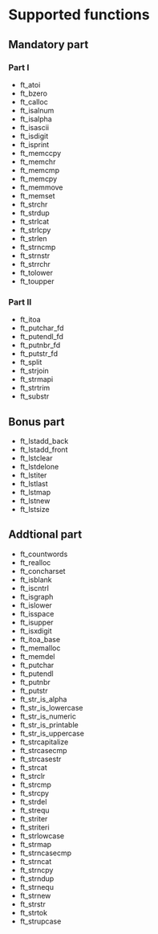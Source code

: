 # Supported functions
## Mandatory part
### Part I

- ft_atoi
- ft_bzero
- ft_calloc
- ft_isalnum
- ft_isalpha
- ft_isascii
- ft_isdigit
- ft_isprint
- ft_memccpy
- ft_memchr
- ft_memcmp
- ft_memcpy
- ft_memmove
- ft_memset
- ft_strchr
- ft_strdup
- ft_strlcat
- ft_strlcpy
- ft_strlen
- ft_strncmp
- ft_strnstr
- ft_strrchr
- ft_tolower
- ft_toupper

### Part II

- ft_itoa
- ft_putchar_fd
- ft_putendl_fd
- ft_putnbr_fd
- ft_putstr_fd
- ft_split
- ft_strjoin
- ft_strmapi
- ft_strtrim
- ft_substr

## Bonus part

- ft_lstadd_back
- ft_lstadd_front
- ft_lstclear
- ft_lstdelone
- ft_lstiter
- ft_lstlast
- ft_lstmap
- ft_lstnew
- ft_lstsize

## Addtional part

- ft_countwords
- ft_realloc
- ft_concharset
- ft_isblank
- ft_iscntrl
- ft_isgraph
- ft_islower
- ft_isspace
- ft_isupper
- ft_isxdigit
- ft_itoa_base	
- ft_memalloc
- ft_memdel
- ft_putchar
- ft_putendl
- ft_putnbr
- ft_putstr
- ft_str_is_alpha
- ft_str_is_lowercase
- ft_str_is_numeric
- ft_str_is_printable
- ft_str_is_uppercase
- ft_strcapitalize
- ft_strcasecmp
- ft_strcasestr
- ft_strcat
- ft_strclr
- ft_strcmp
- ft_strcpy
- ft_strdel
- ft_strequ
- ft_striter
- ft_striteri
- ft_strlowcase
- ft_strmap
- ft_strncasecmp
- ft_strncat
- ft_strncpy
- ft_strndup
- ft_strnequ
- ft_strnew
- ft_strstr
- ft_strtok
- ft_strupcase

